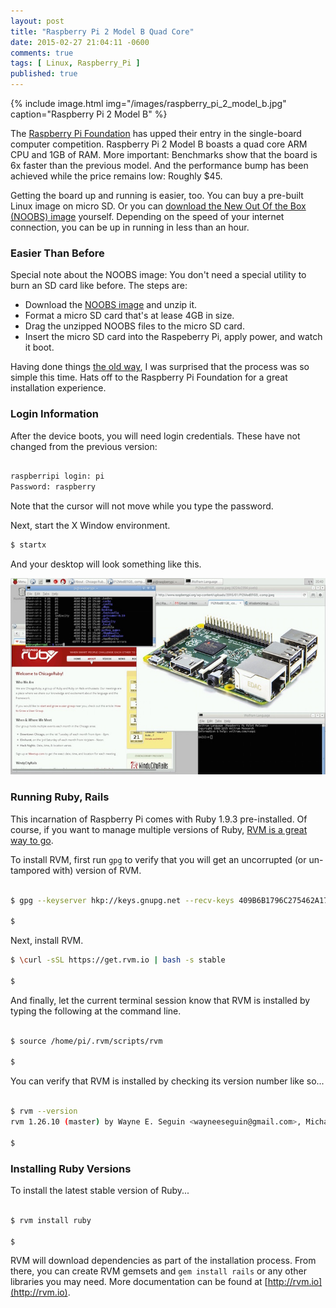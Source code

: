 ```yaml
---
layout: post
title: "Raspberry Pi 2 Model B Quad Core"
date: 2015-02-27 21:04:11 -0600
comments: true
tags: [ Linux, Raspberry_Pi ]
published: true
---
```


{% include image.html img="/images/raspberry_pi_2_model_b.jpg" caption="Raspberry Pi 2 Model B" %}

The [Raspberry Pi Foundation](http://www.raspberrypi.org/) has upped their entry in the single-board computer competition. Raspberry Pi 2 Model B boasts a quad core ARM CPU and 1GB of RAM. More important: Benchmarks show that the board is 6x faster than the previous model. And the performance bump has been achieved while the price remains low: Roughly $45.

Getting the board up and running is easier, too. You can buy a pre-built Linux image on micro SD. Or you can [download the New Out Of the Box (NOOBS) image](http://www.raspberrypi.org/downloads/) yourself. Depending on the speed of your internet connection, you can be up in running in less than an hour.

<!--more-->

### Easier Than Before
Special note about the NOOBS image: You don't need a special utility to burn an SD card like before. The steps are:

* Download the [NOOBS image](http://www.raspberrypi.org/downloads/) and unzip it.
* Format a micro SD card that's at lease 4GB in size.
* Drag the unzipped NOOBS files to the micro SD card.
* Insert the micro SD card into the Raspeberry Pi, apply power, and watch it boot.

Having done things [the old way](/blog/2012/12/03/ruby-on-raspberry-pi/), I was surprised that the process was so simple this time. Hats off to the Raspberry Pi Foundation for a great installation experience.

### Login Information
After the device boots, you will need login credentials. These have not changed from the previous version: 

~~~ bash

raspberripi login: pi
Password: raspberry

~~~

Note that the cursor will not move while you type the password.

Next, start the X Window environment.

~~~ bash
$ startx

~~~
And your desktop will look something like this.

<img src="/images/raspberry_pi_2_model_b_ruby.jpg" caption="Screenshot: Raspberry Pi 2 Model B">


### Running Ruby, Rails
This incarnation of Raspberry Pi comes with Ruby 1.9.3 pre-installed. Of course, if you want to manage multiple versions of Ruby, [RVM is a great way to go](/blog/2013/05/16/upgrading-ruby-with-rvm/).

To install RVM, first run `gpg` to verify that you will get an uncorrupted (or un-tampored with) version of RVM.

~~~ bash

$ gpg --keyserver hkp://keys.gnupg.net --recv-keys 409B6B1796C275462A1703113804BB82D39DC0E3

$ 

~~~

Next, install RVM.

~~~ bash
$ \curl -sSL https://get.rvm.io | bash -s stable

$ 

~~~

And finally, let the current terminal session know that RVM is installed
by typing the following at the command line.

~~~ bash

$ source /home/pi/.rvm/scripts/rvm

$ 

~~~

You can verify that RVM is installed by checking its version number like so...

~~~ bash

$ rvm --version
rvm 1.26.10 (master) by Wayne E. Seguin <wayneeseguin@gmail.com>, Michal Papis <mpapis@gmail.com> [https://rvm.io/]

$ 

~~~

### Installing Ruby Versions
To install the latest stable version of Ruby...

~~~ bash

$ rvm install ruby

$ 

~~~

RVM will download dependencies as part of the installation process. From there, you can create RVM gemsets and `gem install rails` or any other libraries you may need. More documentation can be found at [http://rvm.io](http://rvm.io).


